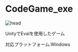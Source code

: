 # CodeGame_exe

![head](https://user-images.githubusercontent.com/64544361/116497926-7cd04a80-a8e3-11eb-965e-f5dcf537a46b.png)

UnityでEvalを使用したゲーム

対応プラットフォーム:Windows
